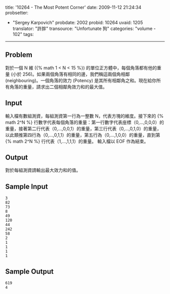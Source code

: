 title: '10264 - The Most Potent Corner'
date: 2009-11-12 21:24:34
probsetter:
- "Sergey Karpovich"
probdate: 2002
probid: 10264
uvaid: 1205
translator: "許胖"
transource: "Unfortunate 狗"
categories: "volume - 102"
tags:
---

## Problem ##

對於一個 N 維 ({% math 1 < N < 15 %}) 的單位正方體中，每個角落都有他的重量 (小於 256)。如果兩個角落有相同的邊，我們稱這兩個角相鄰 (neighbouring)。一個角落的效力 (Potency) 是其所有相鄰角之和。現在給你所有角落的重量，請求出二個相鄰角效力和的最大值。

<!-- more -->

## Input ##

輸入檔有數組測資，每組測資第一行為一整數 N，代表方塊的維度。接下來的 {% math 2^N %} 行數字代表每個角落的重量：第一行數字代表座標（0,…,0,0,0）的重量，接著第二行代表（0,…,0,0,1）的重量，第三行代表（0,…,0,1,0）的重量，以此類推第四行為（0,…,0,1,1）的重量，第五行為（0,…,1,0,0）的重量，直到第 {% math 2^N %} 行代表（1,…,1,1,1）的重量。
輸入檔以 EOF 作為結束。

## Output ##

對於每組測資請輸出最大效力和的值。

## Sample Input ##

	3
	82
	73
	8
	49
	120
	44
	242
	58
	2
	1
	1
	1
	1

## Sample Output ##

	619
	4